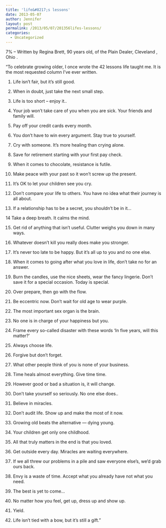 ```yaml
---
title: 'life&#8217;s lessons'
date: 2013-05-07
author: Jennifer
layout: post
permalink: /2013/05/07/201356lifes-lessons/
categories:
  - Uncategorized
---
```

<p class="userContentWrapper">
  <span class="userContent">7% &#8211;&nbsp;Written by Regina Brett, 90 years old, of the Plain Dealer, Cleveland , Ohio .<br /></span>
</p>

<span class="text_exposed_show">&#8220;To celebrate growing older, I once wrote the 42 lessons life taught me. It is the most requested column I&#8217;ve ever written.</span>

1. Life isn&#8217;t fair, but it&#8217;s still good.

2. When in doubt, just take the next small step.

3. Life is too short – enjoy it..

4. Your job won&#8217;t take care of you when you are sick. Your friends and family will.&nbsp;

5. Pay off your credit cards every month.

6. You don&#8217;t have to win every argument. Stay true to yourself.

7. Cry with someone. It&#8217;s more healing than crying alone.

8. Save for retirement starting with your first pay check.

9. When it comes to chocolate, resistance is futile.

10. Make peace with your past so it won&#8217;t screw up the present.

11. It&#8217;s OK to let your children see you cry.

12. Don&#8217;t compare your life to others. You have no idea what their journey is all about.

13. If a relationship has to be a secret, you shouldn&#8217;t be in it&#8230;

14 Take a deep breath. It calms the mind.

15. Get rid of anything that isn&#8217;t useful. Clutter weighs you down in many ways.

16. Whatever doesn&#8217;t kill you really does make you stronger.

17. It&#8217;s never too late to be happy. But it’s all up to you and no one else.

18. When it comes to going after what you love in life, don&#8217;t take no for an answer.

19. Burn the candles, use the nice sheets, wear the fancy lingerie. Don&#8217;t save it for a special occasion. Today is special.

20. Over prepare, then go with the flow.

21. Be eccentric now. Don&#8217;t wait for old age to wear purple.

22. The most important sex organ is the brain.

23. No one is in charge of your happiness but you.

24. Frame every so-called disaster with these words &#8216;In five years, will this matter?&#8217;

25. Always choose life.

26. Forgive but don’t forget.&nbsp;

27. What other people think of you is none of your business.&nbsp;

28. Time heals almost everything. Give time time.

29. However good or bad a situation is, it will change.

30. Don&#8217;t take yourself so seriously. No one else does..

31. Believe in miracles.

32. Don&#8217;t audit life. Show up and make the most of it now.

33. Growing old beats the alternative &#8212; dying young.

34. Your children get only one childhood.

35. All that truly matters in the end is that you loved.

36. Get outside every day. Miracles are waiting everywhere.

37. If we all threw our problems in a pile and saw everyone else&#8217;s, we&#8217;d grab ours back.

38. Envy is a waste of time. Accept what you already have not what you need.

39. The best is yet to come&#8230;

40. No matter how you feel, get up, dress up and show up.

41. Yield.

42. Life isn&#8217;t tied with a bow, but it&#8217;s still a gift.&#8221;

&nbsp;
